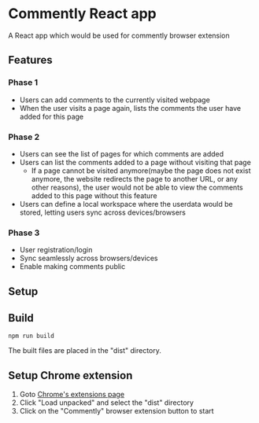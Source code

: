 # Commently React app

A React app which would be used for commently browser extension

## Features

### Phase 1

- Users can add comments to the currently visited webpage
- When the user visits a page again, lists the comments the user have added for this page

### Phase 2

- Users can see the list of pages for which comments are added
- Users can list the comments added to a page without visiting that page
  - If a page cannot be visited anymore(maybe the page does not exist anymore, the website redirects the page to another URL, or any other reasons), the user would not be able to view the comments added to this page without this feature
- Users can define a local workspace where the userdata would be stored, letting users sync across devices/browsers

### Phase 3

- User registration/login
- Sync seamlessly across browsers/devices
- Enable making comments public

## Setup

## Build

`npm run build`

The built files are placed in the "dist" directory.

## Setup Chrome extension

1. Goto [Chrome's extensions page](chrome://extensions/)
2. Click "Load unpacked" and select the "dist" directory
3. Click on the "Commently" browser extension button to start
